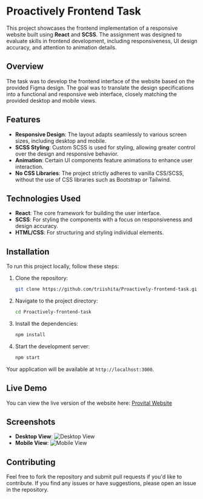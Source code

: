 # Proactively Frontend Task

This project showcases the frontend implementation of a responsive website built using **React** and **SCSS**. The assignment was designed to evaluate skills in frontend development, including responsiveness, UI design accuracy, and attention to animation details.

## Overview

The task was to develop the frontend interface of the website based on the provided Figma design. The goal was to translate the design specifications into a functional and responsive web interface, closely matching the provided desktop and mobile views.

## Features

- **Responsive Design**: The layout adapts seamlessly to various screen sizes, including desktop and mobile.
- **SCSS Styling**: Custom SCSS is used for styling, allowing greater control over the design and responsive behavior.
- **Animation**: Certain UI components feature animations to enhance user interaction.
- **No CSS Libraries**: The project strictly adheres to vanilla CSS/SCSS, without the use of CSS libraries such as Bootstrap or Tailwind.

## Technologies Used

- **React**: The core framework for building the user interface.
- **SCSS**: For styling the components with a focus on responsiveness and design accuracy.
- **HTML/CSS**: For structuring and styling individual elements.

## Installation

To run this project locally, follow these steps:

1. Clone the repository:
   ```bash
   git clone https://github.com/triishita/Proactively-frontend-task.git
   ```

2. Navigate to the project directory:
   ```bash
   cd Proactively-frontend-task
   ```

3. Install the dependencies:
   ```bash
   npm install
   ```

4. Start the development server:
   ```bash
   npm start
   ```

Your application will be available at `http://localhost:3000`.

## Live Demo

You can view the live version of the website here: [Provital Website](https://provitalwebsite.vercel.app/)

## Screenshots

- **Desktop View**: ![Desktop View](link_to_screenshot)  
- **Mobile View**: ![Mobile View](link_to_screenshot)

## Contributing

Feel free to fork the repository and submit pull requests if you'd like to contribute. If you find any issues or have suggestions, please open an issue in the repository.
